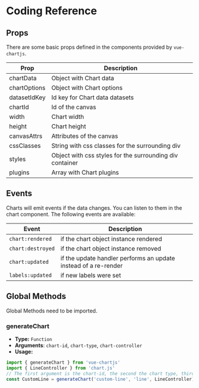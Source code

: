 # Coding Reference

## Props

There are some basic props defined in the components provided by `vue-chartjs`.

| Prop | Description |
|---|---|
| chartData | Object with Chart data |
| chartOptions | Object with Chart options |
| datasetIdKey | Id key for Chart data datasets |
| chartId | Id of the canvas |
| width | Chart width |
| height | Chart height |
| canvasAttrs | Attributes of the canvas |
| cssClasses | String with css classes for the surrounding div |
| styles | Object with css styles for the surrounding div container |
| plugins | Array with Chart plugins |

## Events

Charts will emit events if the data changes. You can listen to them in the chart component. The following events are available:

| Event | Description|
|---|---|
| `chart:rendered` | if the chart object instance rendered |
| `chart:destroyed` | if the chart object instance removed |
| `chart:updated` | if the update handler performs an update instead of a re-render |
| `labels:updated` | if new labels were set |

## Global Methods

Global Methods need to be imported.

### generateChart

- **Type:** `Function`
- **Arguments**: `chart-id`, `chart-type`, `chart-controller`
- **Usage:**

```js
import { generateChart } from 'vue-chartjs'
import { LineController } from 'chart.js'
// The first argument is the chart-id, the second the chart type, third is the custom controller
const CustomLine = generateChart('custom-line', 'line', LineController)
```
